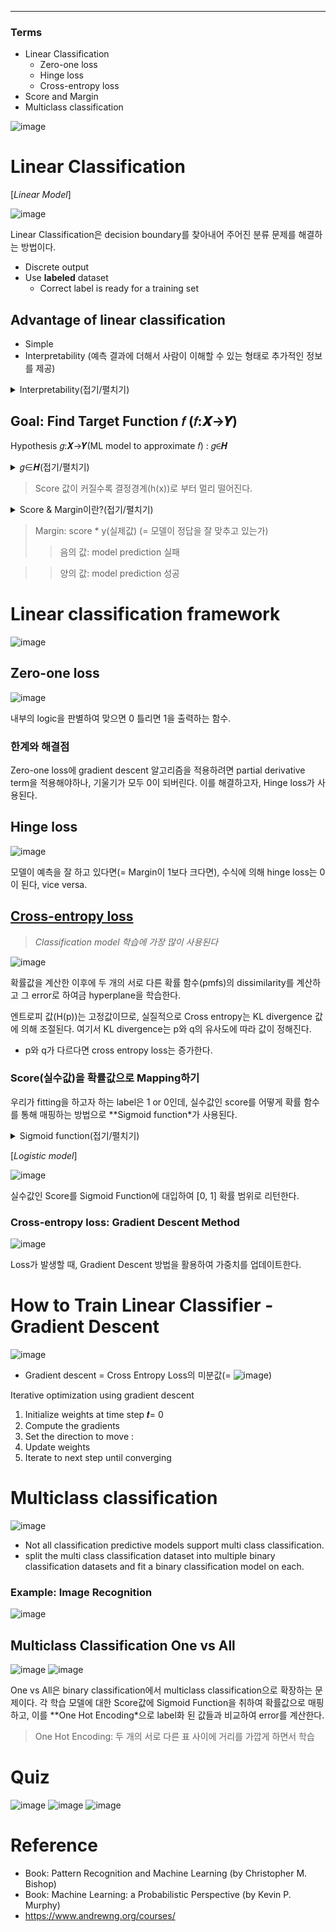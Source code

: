 ****
### Terms
- Linear Classification
  - Zero-one loss
  - Hinge loss
  - Cross-entropy loss
- Score and Margin
- Multiclass classification

![image](https://user-images.githubusercontent.com/39285147/178240098-fcfabcdd-b93e-40a8-8271-f5665bb66e7e.png)

# Linear Classification
[*Linear Model*]

![image](https://user-images.githubusercontent.com/39285147/178746386-b49e5341-3b58-406e-9161-44d66d6e4da8.png)

Linear Classification은 decision boundary를 찾아내어 주어진 분류 문제를 해결하는 방법이다.
- Discrete output
- Use **labeled** dataset
  - Correct label is ready for a training set

## Advantage of linear classification
- Simple
- Interpretability (예측 결과에 더해서 사람이 이해할 수 있는 형태로 추가적인 정보를 제공)

<details markdown="1">
<summary>Interpretability(접기/펼치기)</summary>

![image](https://user-images.githubusercontent.com/39285147/178757022-bec942b7-6c75-415a-8c11-89d56c68f1c4.png)

</details>

## Goal: Find Target Function 𝑓 (𝑓:𝑿→𝒀)
Hypothesis 𝑔:𝑿→𝒀(ML model to approximate 𝑓) : 𝑔∈𝑯

<details markdown="1">
<summary>𝑔∈𝑯(접기/펼치기)</summary>

![image](https://user-images.githubusercontent.com/39285147/178739687-257c8740-fa15-46bc-bf10-052e3f505b87.png)- w 
![image](https://user-images.githubusercontent.com/39285147/178739877-de2f076b-afd9-463b-a548-6e93714a715f.png)

</details>

> Score 값이 커질수록 결정경계(h(x))로 부터 멀리 떨어진다.

<details markdown="1">
<summary>Score & Margin이란?(접기/펼치기)</summary>

![image](https://user-images.githubusercontent.com/39285147/178741007-f2bb6a08-104f-4825-89ec-a5b961b3ba2d.png)

</details>

> Margin:  score * y(실제값) (= 모델이 정답을 잘 맞추고 있는가)
>> 음의 값: model prediction 실패

>> 양의 값: model prediction 성공

# Linear classification framework
![image](https://user-images.githubusercontent.com/39285147/178739145-94d4e15f-295e-4689-84b0-dadfaaae74aa.png)

## Zero-one loss
![image](https://user-images.githubusercontent.com/39285147/178741814-48468556-579e-4296-bfd9-79502b4f6d89.png)

내부의 logic을 판별하여 맞으면 0 틀리면 1을 출력하는 함수.

### 한계와 해결점
Zero-one loss에 gradient descent 알고리즘을 적용하려면 partial derivative term을 적용해야하나, 기울기가 모두 0이 되버린다. 이를 해결하고자, Hinge loss가 사용된다.

## Hinge loss
![image](https://user-images.githubusercontent.com/39285147/178741882-f726f06b-73e6-4b67-9483-78caed18459d.png)
 
모델이 예측을 잘 하고 있다면(= Margin이 1보다 크다면), 수식에 의해 hinge loss는 0이 된다, vice versa.

## [Cross-entropy loss](https://github.com/EricChoii/ai-terms/blob/main/entropy.md)
> *Classification model 학습에 가장 많이 사용된다*

![image](https://user-images.githubusercontent.com/39285147/178741907-3154da2e-6d7b-413a-94bf-7b766beedd57.png)

확률값을 계산한 이후에 두 개의 서로 다른 확률 함수(pmfs)의 dissimilarity를 계산하고 그 error로 하여금 hyperplane을 학습한다.

엔트로피 값(H(p))는 고정값이므로, 실질적으로 Cross entropy는 KL divergence 값에 의해 조절된다. 여기서 KL divergence는 p와 q의 유사도에 따라 값이 정해진다.
- p와 q가 다르다면 cross entropy loss는 증가한다.

### Score(실수값)을 확률값으로 Mapping하기
우리가 fitting을 하고자 하는 label은 1 or 0인데, 실수값인 score를 어떻게 확률 함수를 통해 매핑하는 방법으로 **Sigmoid function*가 사용된다.

<details markdown="1">
<summary>Sigmoid function(접기/펼치기)</summary>

![image](https://user-images.githubusercontent.com/39285147/178742116-8c589c94-5a4e-4603-bdb2-46d12e1f51d8.png)

(+)값으로 커지게 된다면 확률 값 1에 근사하게 된다, vice versa.

</details>

[*Logistic model*]

![image](https://user-images.githubusercontent.com/39285147/178741943-bc16c4b0-037f-4737-a878-4d16b6e5f614.png)

실수값인 Score를 Sigmoid Function에 대입하여 [0, 1] 확률 범위로 리턴한다.

### Cross-entropy loss: Gradient Descent Method
![image](https://user-images.githubusercontent.com/39285147/178742070-8a89f201-3c40-43be-abc7-4b703a7c974e.png)

Loss가 발생할 때, Gradient Descent 방법을 활용하여 가중치를 업데이트한다.

# How to Train Linear Classifier - Gradient Descent
![image](https://user-images.githubusercontent.com/39285147/178742255-c2149c2c-75f0-489d-a93d-1a8572af4bdb.png)
- Gradient descent = Cross Entropy Loss의 미분값(= ![image](https://user-images.githubusercontent.com/39285147/178755058-37f42ba7-9b79-463c-9685-73f88b77f557.png))

Iterative optimization using gradient descent

1. Initialize weights at time step 𝒕= 0
2. Compute the gradients
3. Set the direction to move :
4. Update weights
5. Iterate to next step until converging

# Multiclass classification
![image](https://user-images.githubusercontent.com/39285147/178756035-e4294c2f-1fe7-4c35-b579-03b84b1dc377.png)
- Not all classification predictive models support multi class classification.
- split the multi class classification dataset into multiple binary classification datasets and fit a binary classification model on each.

### Example: Image Recognition
![image](https://user-images.githubusercontent.com/39285147/178746614-5194aebe-4686-4240-a22b-bb09402ef55f.png)

## Multiclass Classification One vs All
![image](https://user-images.githubusercontent.com/39285147/178742628-dfc16fb8-6ebb-4bdf-a048-f592cbd470c9.png)
![image](https://user-images.githubusercontent.com/39285147/178742769-142ac214-f9b8-49b1-83da-f7eb82d86d97.png)

One vs All은 binary classification에서 multiclass classification으로 확장하는 문제이다. 각 학습 모델에 대한 Score값에 Sigmoid Function을 취하여 확률값으로 매핑하고, 이를 **One Hot Encoding*으로 label화 된 값들과 비교하여 error를 계산한다.

> One Hot Encoding: 두 개의 서로 다른 표 사이에 거리를 가깝게 하면서 학습

# Quiz
![image](https://user-images.githubusercontent.com/39285147/178743210-3c64eba8-bca0-4188-9dd1-50f35c8878aa.png)
![image](https://user-images.githubusercontent.com/39285147/178743234-891e5dfc-4840-4dad-85c5-a4a934f66407.png)
![image](https://user-images.githubusercontent.com/39285147/178743256-f44bdbab-b7a4-4b2f-bf6b-19c215583724.png)

# Reference
- Book: Pattern Recognition and Machine Learning (by Christopher M. Bishop)
- Book: Machine Learning: a Probabilistic Perspective (by Kevin P. Murphy)
- https://www.andrewng.org/courses/

